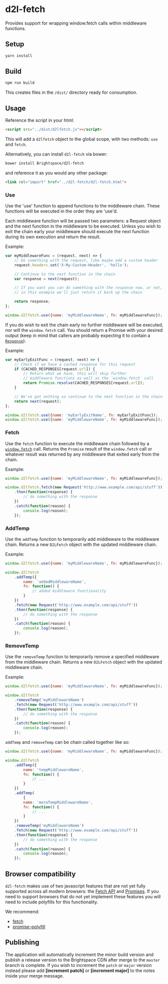 # d2l-fetch
Provides support for wrapping window.fetch calls within middleware functions.

## Setup

```sh
yarn install
```

## Build

```sh
npm run build
```

This creates files in the `/dist/` directory ready for consumption.

## Usage

Reference the script in your html:

```html
<script src="../dist/d2lfetch.js"></script>
```

This will add a `d2lfetch` object to the global scope, with two methods: `use` and `fetch`.

Alternatively, you can install `d2l-fetch` via bower:

```sh
bower install Brightspace/d2l-fetch
```

and reference it as you would any other package:

```html
<link rel="import" href="../d2l-fetch/d2l-fetch.html">
```

### Use

Use the 'use' function to append functions to the middleware chain. These functions will be executed in the order they are 'use'd.

Each middleware function will be passed two parameters: a Request object and the next function in the middleware to be executed. Unless
you wish to exit the chain early your middleware should execute the next function during its own execution and return the result.

Example:

```js
var myMiddlewareFunc = (request, next) => {
	// Do something with the request, like maybe add a custom header
	request.headers.set('X-My-Custom-Header', 'hello');

	// Continue to the next function in the chain
	var response = next(request);

	// If you want you can do something with the response now, or not, up to you
	// in this example we'll just return it back up the chain

	return response;
};

window.d2lfetch.use({name: 'myMiddlewareName', fn: myMiddlewareFunc});
```

If you do wish to exit the chain early no further middleware will be executed, nor will the `window.fetch` call. You should return a Promise with
your desired output (keep in mind that callers are probably expecting it to contain a [`Response`](https://developer.mozilla.org/en-US/docs/Web/API/Response)).

Example:

```js
var myEarlyExitFunc = (request, next) => {
	// Check if we have a cached response for this request
	if (CACHED_RESPONSES[request.url]) {
		// Return what we have, this will skip further
		// middleware functions as well as the `window.fetch` call
		return Promise.resolve(CACHED_RESPONSES[request.url]);
	}

	// We've got nothing so continue to the next function in the chain
	return next(request);
};

window.d2lfetch.use({name: 'myEarlyExitName', fn: myEarlyExitFunc});
window.d2lfetch.use({name: 'myMiddlewareName', fn: myMiddlewareFunc}); // this may never get called
```

### Fetch

Use the `fetch` function to execute the middleware chain followed by a [`window.fetch`](https://developer.mozilla.org/en-US/docs/Web/API/Fetch_API) call. Returns the `Promise` result of the `window.fetch` call or whatever result was returned by any middleware that exited early from the chain.

Example:

```js
window.d2lfetch.use({name: 'myMiddlewareName', fn: myMiddlewareFunc});

window.d2lfetch.fetch(new Request('http://www.example.com/api/stuff'))
	.then(function(response) {
		// do something with the response
	})
	.catch(function(reason) {
		console.log(reason);
	});
```

### AddTemp

Use the `addTemp` function to temporarily add middleware to the middleware chain. Returns a new `D2LFetch` object with the updated middleware chain.

Example:

```js
window.d2lfetch.use({name: 'myMiddlewareName', fn: myMiddlewareFunc});

window.d2lfetch
	.addTemp({
		name: 'addedMiddlewareName',
		fn: function() {
			// added middleware functionality
		}
	})
	.fetch(new Request('http://www.example.com/api/stuff'))
	.then(function(response) {
		// do something with the response
	})
	.catch(function(reason) {
		console.log(reason);
	});
```

### RemoveTemp

Use the `removeTemp` function to temporarily remove a specified middleware from the middleware chain. Returns a new `D2LFetch` object with the updated middleware chain.

Example:

```js
window.d2lfetch.use({name: 'myMiddlewareName', fn: myMiddlewareFunc});

window.d2lfetch
	.removeTemp('myMiddlewareName')
	.fetch(new Request('http://www.example.com/api/stuff'))
	.then(function(response) {
		// do something with the response
	})
	.catch(function(reason) {
		console.log(reason);
	});
```

`addTemp` and `removeTemp` can be chain called together like so:

```js
window.d2lfetch.use({name: 'myMiddlewareName', fn: myMiddlewareFunc});

window.d2lfetch
	.addTemp({
		name: 'tempMiddlewareName',
		fn: function() {
			// ...
		}
	})
	.addTemp(
		{
		name: 'moreTempMiddlewareName',
		fn: function() {
			// ...
		}
	})
	.removeTemp('myMiddlewareName')
	.fetch(new Request('http://www.example.com/api/stuff'))
	.then(function(response) {
		// do something with the response
	})
	.catch(function(reason) {
		console.log(reason);
	});
```

## Browser compatibility

`d2l-fetch` makes use of two javascript features that are not yet fully supported across all modern browsers: the [Fetch API](https://developer.mozilla.org/en-US/docs/Web/API/Fetch_API) and [Promises](https://developer.mozilla.org/en/docs/Web/JavaScript/Reference/Global_Objects/Promise). If you need to support browsers that do not yet implement these features you will need to include polyfills for this functionality.

We recommend:

* [fetch](https://github.com/github/fetch)
* [promise-polyfill](https://github.com/PolymerLabs/promise-polyfill/)

## Publishing

The application will automatically increment the minor build version and publish a release version to the Brightspace CDN after merge to the `master` branch is complete. If you wish to increment the `patch` or `major` version instead please add **[increment patch]** or **[increment major]** to the notes inside your merge message.

